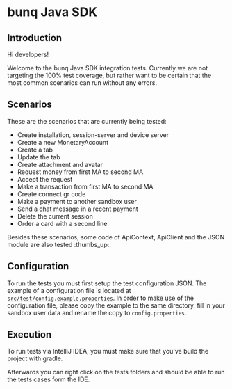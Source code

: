 # bunq Java SDK

## Introduction
Hi developers!

Welcome to the bunq Java SDK integration tests. Currently we are not
targeting the 100% test coverage, but rather want to be certain that the most
common scenarios can run without any errors.

## Scenarios 
These are the scenarios that are currently being tested:
* Create installation, session-server and device server
* Create a new MonetaryAccount
* Create a tab
* Update the tab
* Create attachment and avatar
* Request money from first MA to second MA
* Accept the request
* Make a transaction from first MA to second MA
* Create connect gr code
* Make a payment to another sandbox user
* Send a chat message in a recent payment
* Delete the current session
* Order a card with a second line

Besides these scenarios, some code of ApiContext, ApiClient and the JSON module 
are also tested :thumbs_up:.

## Configuration
To run the tests you must first setup the test configuration JSON. The example
of a configuration file is located at [`src/test/config.example.properties`](./config.example.properties).
In order to make use of the configuration file, please copy the example to the
same directory, fill in your sandbox user data and rename the copy to `config.properties`.

## Execution
To run tests via IntelliJ IDEA, you must make sure that you've build the project with gradle.

Afterwards you can right click on the tests folders and should be able to run
the tests cases form the IDE.
